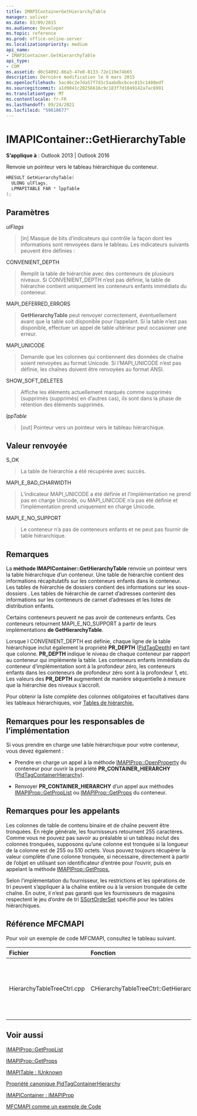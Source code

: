 ```yaml
---
title: IMAPIContainerGetHierarchyTable
manager: soliver
ms.date: 03/09/2015
ms.audience: Developer
ms.topic: reference
ms.prod: office-online-server
ms.localizationpriority: medium
api_name:
- IMAPIContainer.GetHierarchyTable
api_type:
- COM
ms.assetid: d0c54092-86a3-47e0-8133-72e119e74b65
description: Dernière modification le 9 mars 2015
ms.openlocfilehash: 5ac46c2e7da57f7d1c5aabdbcbcec815c1408edf
ms.sourcegitcommit: a1d9041c20256616c9c183f7d1049142a7ac6991
ms.translationtype: MT
ms.contentlocale: fr-FR
ms.lasthandoff: 09/24/2021
ms.locfileid: "59610677"
---
```

# <a name="imapicontainergethierarchytable"></a>IMAPIContainer::GetHierarchyTable

  
  
**S’applique à** : Outlook 2013 | Outlook 2016 
  
Renvoie un pointeur vers le tableau hiérarchique du conteneur.
  
```cpp
HRESULT GetHierarchyTable(
  ULONG ulFlags,
  LPMAPITABLE FAR * lppTable
);
```

## <a name="parameters"></a>Paramètres

 _ulFlags_
  
> [in] Masque de bits d’indicateurs qui contrôle la façon dont les informations sont renvoyées dans le tableau. Les indicateurs suivants peuvent être définies :
    
CONVENIENT_DEPTH 
  
> Remplit la table de hiérarchie avec des conteneurs de plusieurs niveaux. Si CONVENIENT_DEPTH n’est pas définie, la table de hiérarchie contient uniquement les conteneurs enfants immédiats du conteneur.
    
MAPI_DEFERRED_ERRORS 
  
> **GetHierarchyTable** peut renvoyer correctement, éventuellement avant que la table soit disponible pour l’appelant. Si la table n’est pas disponible, effectuer un appel de table ultérieur peut occasioner une erreur. 
    
MAPI_UNICODE 
  
> Demande que les colonnes qui contiennent des données de chaîne soient renvoyées au format Unicode. Si l’MAPI_UNICODE n’est pas définie, les chaînes doivent être renvoyées au format ANSI. 
    
SHOW_SOFT_DELETES
  
> Affiche les éléments actuellement marqués comme supprimés (supprimés (supprimés( en d’autres cas), ils sont dans la phase de rétention des éléments supprimés.
    
 _lppTable_
  
> [out] Pointeur vers un pointeur vers le tableau hiérarchique.
    
## <a name="return-value"></a>Valeur renvoyée

S_OK 
  
> La table de hiérarchie a été récupérée avec succès.
    
MAPI_E_BAD_CHARWIDTH 
  
> L’indicateur MAPI_UNICODE a été définie et l’implémentation ne prend pas en charge Unicode, ou MAPI_UNICODE n’a pas été définie et l’implémentation prend uniquement en charge Unicode.
    
MAPI_E_NO_SUPPORT 
  
> Le conteneur n’a pas de conteneurs enfants et ne peut pas fournir de table hiérarchique.
    
## <a name="remarks"></a>Remarques

La **méthode IMAPIContainer::GetHierarchyTable** renvoie un pointeur vers la table hiérarchique d’un conteneur. Une table de hiérarchie contient des informations récapitulatifs sur les conteneurs enfants dans le conteneur. Les tables de hiérarchie de dossiers contient des informations sur les sous-dossiers . Les tables de hiérarchie de carnet d’adresses contenint des informations sur les conteneurs de carnet d’adresses et les listes de distribution enfants. 
  
Certains conteneurs peuvent ne pas avoir de conteneurs enfants. Ces conteneurs retournent MAPI_E_NO_SUPPORT à partir de leurs implémentations **de GetHierarchyTable**.
  
Lorsque l CONVENIENT_DEPTH est définie, chaque ligne de la table hiérarchique inclut également la propriété **PR_DEPTH** ([PidTagDepth](pidtagdepth-canonical-property.md)) en tant que colonne. **PR_DEPTH** indique le niveau de chaque conteneur par rapport au conteneur qui implémente la table. Les conteneurs enfants immédiats du conteneur d’implémentation sont à la profondeur zéro, les conteneurs enfants dans les conteneurs de profondeur zéro sont à la profondeur 1, etc. Les valeurs des **PR_DEPTH** augmentent de manière séquentielle à mesure que la hiérarchie des niveaux s’accroît. 
  
Pour obtenir la liste complète des colonnes obligatoires et facultatives dans les tableaux hiérarchiques, voir [Tables de hiérarchie.](hierarchy-tables.md)
  
## <a name="notes-to-implementers"></a>Remarques pour les responsables de l’implémentation

Si vous prendre en charge une table hiérarchique pour votre conteneur, vous devez également :
  
- Prendre en charge un appel à la méthode [IMAPIProp::OpenProperty](imapiprop-openproperty.md) du conteneur pour ouvrir la propriété **PR_CONTAINER_HIERARCHY** ([PidTagContainerHierarchy](pidtagcontainerhierarchy-canonical-property.md)).
    
- Renvoyer **PR_CONTAINER_HIERARCHY** d’un appel aux méthodes [IMAPIProp::GetPropList](imapiprop-getproplist.md) ou [IMAPIProp::GetProps](imapiprop-getprops.md) du conteneur. 
    
## <a name="notes-to-callers"></a>Remarques pour les appelants

Les colonnes de table de contenu binaire et de chaîne peuvent être tronquées. En règle générale, les fournisseurs retournent 255 caractères. Comme vous ne pouvez pas savoir au préalable si un tableau inclut des colonnes tronquées, supposons qu’une colonne est tronquée si la longueur de la colonne est de 255 ou 510 octets. Vous pouvez toujours récupérer la valeur complète d’une colonne tronquée, si nécessaire, directement à partir de l’objet en utilisant son identificateur d’entrée pour l’ouvrir, puis en appelant la méthode [IMAPIProp::GetProps.](imapiprop-getprops.md) 
  
Selon l’implémentation du fournisseur, les restrictions et les opérations de tri peuvent s’appliquer à la chaîne entière ou à la version tronquée de cette chaîne. En outre, il n’est pas garanti que les fournisseurs de magasins respectent le jeu d’ordre de tri [SSortOrderSet](ssortorderset.md) spécifié pour les tables hiérarchiques. 
  
## <a name="mfcmapi-reference"></a>Référence MFCMAPI

Pour voir un exemple de code MFCMAPI, consultez le tableau suivant.
  
|**Fichier**|**Fonction**|**Commentaire**|
|:-----|:-----|:-----|
|HierarchyTableTreeCtrl.cpp  <br/> |CHierarchyTableTreeCtrl::GetHierarchyTable  <br/> |La classe CHierarchyTableTreeCtrl utilise **GetHierarchyTable** pour obtenir des tables hiérarchiques à afficher dans un contrôle d’arborescence.  <br/> |
   
## <a name="see-also"></a>Voir aussi



[IMAPIProp::GetPropList](imapiprop-getproplist.md)
  
[IMAPIProp::GetProps](imapiprop-getprops.md)
  
[IMAPITable : IUnknown](imapitableiunknown.md)
  
[Propriété canonique PidTagContainerHierarchy](pidtagcontainerhierarchy-canonical-property.md)
  
[IMAPIContainer : IMAPIProp](imapicontainerimapiprop.md)


[MFCMAPI comme un exemple de Code](mfcmapi-as-a-code-sample.md)


